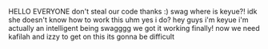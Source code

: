 HELLO EVERYONE
don't steal our code
thanks
:) swag
where is keyue?!
idk she doesn't know how to work this
uhm yes i do?
hey guys i'm keyue
i'm actually an intelligent being
swagggg
we got it working
finally!
now we need kafilah and izzy to get on this
its gonna be difficult
